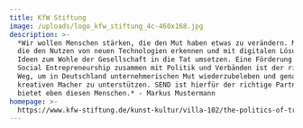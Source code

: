 ```yaml
---
title: KfW Stiftung
image: /uploads/logo_kfw_stiftung_4c-460x168.jpg
description: >-
  *Wir wollen Menschen stärken, die den Mut haben etwas zu verändern. Menschen,
  die den Nutzen von neuen Technologien erkennen und mit digitalen Lösungen ihre
  Ideen zum Wohle der Gesellschaft in die Tat umsetzen. Eine Förderung von
  Social Entrepreneurship zusammen mit Politik und Verbänden ist der richtige
  Weg, um in Deutschland unternehmerischen Mut wiederzubeleben und genau diese
  kreativen Macher zu unterstützen. SEND ist hierfür der richtige Partner und
  bietet eben diesen Menschen.* - Markus Mustermann
homepage: >-
  https://www.kfw-stiftung.de/kunst-kultur/villa-102/the-politics-of-translation/
---
```

